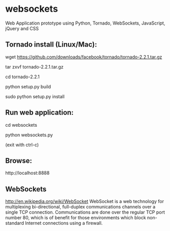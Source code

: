 websockets
==========

Web Application prototype using Python, Tornado, WebSockets, JavaScript, jQuery and CSS

Tornado install (Linux/Mac):
---

wget https://github.com/downloads/facebook/tornado/tornado-2.2.1.tar.gz

tar zxvf tornado-2.2.1.tar.gz

cd tornado-2.2.1

python setup.py build

sudo python setup.py install


Run web application:
---

cd websockets

python websockets.py

(exit with ctrl-c)

Browse:
---
http://localhost:8888

WebSockets
---
http://en.wikipedia.org/wiki/WebSocket
WebSocket is a web technology for multiplexing bi-directional, full-duplex communications channels over a single TCP connection. Communications are done over the regular TCP port number 80, which is of benefit for those environments which block non-standard Internet connections using a firewall.

